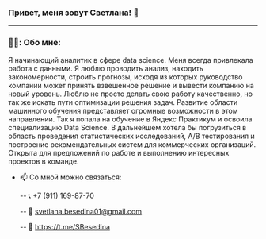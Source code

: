 ### Привет, меня зовут Светлана! 👋

---
### 👩‍💻: Обо мне:
Я начинающий аналитик в сфере data science. Меня всегда привлекала работа с данными. Я люблю проводить анализ, находить закономерности, строить прогнозы, исходя из которых руководство компании может принять взвешенное решение и вывести компанию на новый уровень. Люблю не просто делать свою работу качественно, но так же искать пути оптимизации решения задач. Развитие области машинного обучения представляет огромные возможности в этом направлении. Так я попала на обучение в Яндекс Практикум и освоила специализацию Data Science. В дальнейшем хотела бы погрузиться в область проведения статистических исследований, A/B тестирования и построение рекомендательных систем для коммерческих организаций. Открыта для предложений по работе и выполнению интересных проектов в команде.

- 📫 Со мной можно связаться:
  
  -- 📞 +7 (911) 169-87-70

  -- 📧 svetlana.besedina01@gmail.com

  -- 🤝 https://t.me/SBesedina
